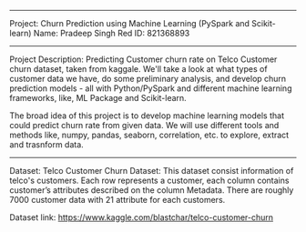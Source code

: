------------------------------
 Project: Churn Prediction using Machine Learning (PySpark and Scikit-learn)
 Name: Pradeep Singh
 Red ID: 821368893
 
------------------------------
 Project Description:
 Predicting Customer churn rate on Telco Customer churn dataset, taken from kaggale. We'll take a look at what types of customer  data we have, do some preliminary analysis, and develop churn prediction models - all with Python/PySpark and different machine learning frameworks, like, ML Package and Scikit-learn.
 
 The broad idea of this project is to develop machine learning models that could predict churn rate from given data. We will use different tools and methods like, numpy, pandas, seaborn, correlation, etc. to explore, extract and trasnform data.
 
------------------------------
 Dataset:
 Telco Customer Churn Dataset: This dataset consist information of telco's customers. Each row represents a customer, each column contains customer’s attributes described on the column Metadata. There are roughly 7000 customer data with 21 attribute for each customers.
 
 Dataset link: https://www.kaggle.com/blastchar/telco-customer-churn
 
